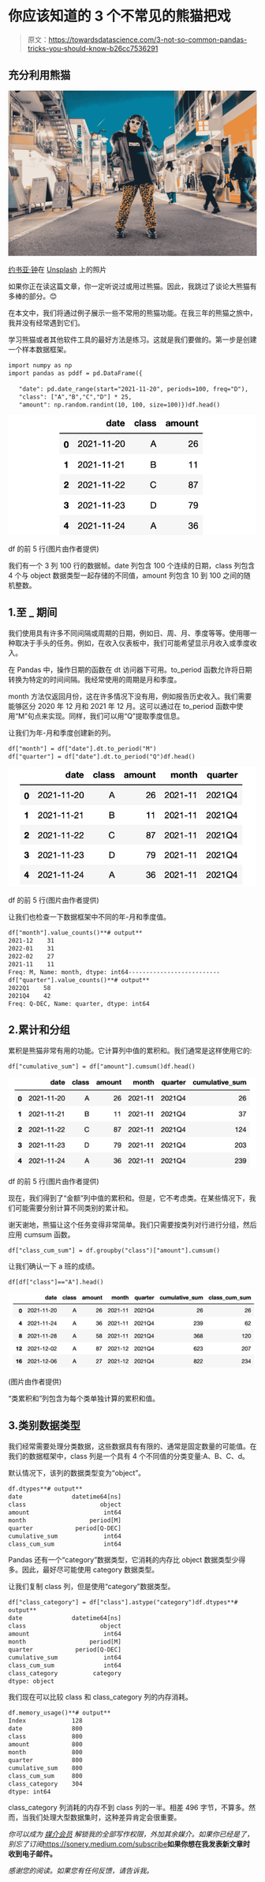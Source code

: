 # 你应该知道的 3 个不常见的熊猫把戏

> 原文：<https://towardsdatascience.com/3-not-so-common-pandas-tricks-you-should-know-b26cc7536291>

## 充分利用熊猫

![](img/5e7998c570b99b6b22ec64048c4c29c9.png)

[约书亚·钟](https://unsplash.com/@joshuachun?utm_source=unsplash&utm_medium=referral&utm_content=creditCopyText)在 [Unsplash](https://unsplash.com/s/photos/style?utm_source=unsplash&utm_medium=referral&utm_content=creditCopyText) 上的照片

如果你正在读这篇文章，你一定听说过或用过熊猫。因此，我跳过了谈论大熊猫有多棒的部分。😊

在本文中，我们将通过例子展示一些不常用的熊猫功能。在我三年的熊猫之旅中，我并没有经常遇到它们。

学习熊猫或者其他软件工具的最好方法是练习。这就是我们要做的。第一步是创建一个样本数据框架。

```
import numpy as np
import pandas as pddf = pd.DataFrame({

   "date": pd.date_range(start="2021-11-20", periods=100, freq="D"),
   "class": ["A","B","C","D"] * 25,
   "amount": np.random.randint(10, 100, size=100)})df.head()
```

![](img/9df150c0ddc2786c1c8903bb28bc03f1.png)

df 的前 5 行(图片由作者提供)

我们有一个 3 列 100 行的数据帧。date 列包含 100 个连续的日期，class 列包含 4 个与 object 数据类型一起存储的不同值，amount 列包含 10 到 100 之间的随机整数。

## 1.至 _ 期间

我们使用具有许多不同间隔或周期的日期，例如日、周、月、季度等等。使用哪一种取决于手头的任务。例如，在收入仪表板中，我们可能希望显示月收入或季度收入。

在 Pandas 中，操作日期的函数在 dt 访问器下可用。to_period 函数允许将日期转换为特定的时间间隔。我经常使用的周期是月和季度。

month 方法仅返回月份，这在许多情况下没有用，例如报告历史收入。我们需要能够区分 2020 年 12 月和 2021 年 12 月。这可以通过在 to_period 函数中使用“M”句点来实现。同样，我们可以用“Q”提取季度信息。

让我们为年-月和季度创建新的列。

```
df["month"] = df["date"].dt.to_period("M")
df["quarter"] = df["date"].dt.to_period("Q")df.head()
```

![](img/27ea62bf6f52175ed4a28cf9405a5fbc.png)

df 的前 5 行(图片由作者提供)

让我们也检查一下数据框架中不同的年-月和季度值。

```
df["month"].value_counts()**# output**
2021-12    31
2022-01    31
2022-02    27
2021-11    11
Freq: M, Name: month, dtype: int64--------------------------
df["quarter"].value_counts()**# output**
2022Q1    58
2021Q4    42
Freq: Q-DEC, Name: quarter, dtype: int64
```

## 2.累计和分组

累积是熊猫非常有用的功能。它计算列中值的累积和。我们通常是这样使用它的:

```
df["cumulative_sum"] = df["amount"].cumsum()df.head()
```

![](img/aa95a3eb78745373c24a1d0f6dc2be35.png)

df 的前 5 行(图片由作者提供)

现在，我们得到了“金额”列中值的累积和。但是，它不考虑类。在某些情况下，我们可能需要分别计算不同类别的累计和。

谢天谢地，熊猫让这个任务变得非常简单。我们只需要按类列对行进行分组，然后应用 cumsum 函数。

```
df["class_cum_sum"] = df.groupby("class")["amount"].cumsum()
```

让我们确认一下 a 班的成绩。

```
df[df["class"]=="A"].head()
```

![](img/12508061cf8e2133d3280db0ef38f059.png)

(图片由作者提供)

“类累积和”列包含为每个类单独计算的累积和值。

## 3.类别数据类型

我们经常需要处理分类数据，这些数据具有有限的、通常是固定数量的可能值。在我们的数据框架中，class 列是一个具有 4 个不同值的分类变量:A、B、C、d。

默认情况下，该列的数据类型变为“object”。

```
df.dtypes**# output**
date              datetime64[ns]
class                     object
amount                     int64
month                  period[M]
quarter            period[Q-DEC]
cumulative_sum             int64
class_cum_sum              int64
```

Pandas 还有一个“category”数据类型，它消耗的内存比 object 数据类型少得多。因此，最好尽可能使用 category 数据类型。

让我们复制 class 列，但是使用“category”数据类型。

```
df["class_category"] = df["class"].astype("category")df.dtypes**# output**
date              datetime64[ns]
class                     object
amount                     int64
month                  period[M]
quarter            period[Q-DEC]
cumulative_sum             int64
class_cum_sum              int64
class_category          category
dtype: object
```

我们现在可以比较 class 和 class_category 列的内存消耗。

```
df.memory_usage()**# output**
Index             128
date              800
class             800
amount            800
month             800
quarter           800
cumulative_sum    800
class_cum_sum     800
class_category    304
dtype: int64
```

class_category 列消耗的内存不到 class 列的一半。相差 496 字节，不算多。然而，当我们处理大型数据集时，这种差异肯定会很重要。

*你可以成为* [*媒介会员*](https://sonery.medium.com/membership) *解锁我的全部写作权限，外加其余媒介。如果你已经是了，别忘了订阅*<https://sonery.medium.com/subscribe>**如果你想在我发表新文章时收到电子邮件。**

*感谢您的阅读。如果您有任何反馈，请告诉我。*